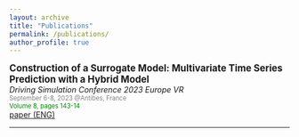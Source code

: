 ```yaml
---
layout: archive
title: "Publications"
permalink: /publications/
author_profile: true
---
```


<span style="font-size:1.2em; ">**Construction of a Surrogate Model: Multivariate Time Series Prediction with a Hybrid Model**</span>  
*Driving Simulation Conference 2023 Europe VR*  
<span style="color:grey; font-size:0.8em; ">September 6-8, 2023 @Antibes, France</span>  
<span style="color:green; font-size:0.8em; ">Volume 8, pages 143-14</span>  
[paper (ENG)](../files/article_dsc_2023.pdf)

***
